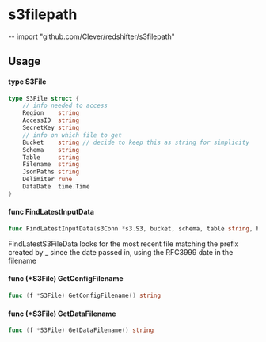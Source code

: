# s3filepath
--
    import "github.com/Clever/redshifter/s3filepath"


## Usage

#### type S3File

```go
type S3File struct {
	// info needed to access
	Region    string
	AccessID  string
	SecretKey string
	// info on which file to get
	Bucket    string // decide to keep this as string for simplicity
	Schema    string
	Table     string
	Filename  string
	JsonPaths string
	Delimiter rune
	DataDate  time.Time
}
```


#### func  FindLatestInputData

```go
func FindLatestInputData(s3Conn *s3.S3, bucket, schema, table string, beforeDate time.Time) (S3File, error)
```
FindLatestS3FileData looks for the most recent file matching the prefix created
by <schema>_<table> since the date passed in, using the RFC3999 date in the
filename

#### func (*S3File) GetConfigFilename

```go
func (f *S3File) GetConfigFilename() string
```

#### func (*S3File) GetDataFilename

```go
func (f *S3File) GetDataFilename() string
```
